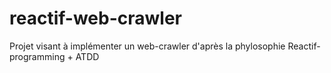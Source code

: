 # reactif-web-crawler

Projet visant à implémenter un web-crawler d'après la phylosophie Reactif-programming + ATDD
